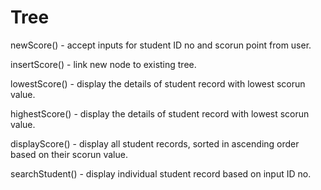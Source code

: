 # Tree

newScore() - accept inputs for student ID no and scorun point from user.

insertScore() - link new node to existing tree.

lowestScore() - display the details of student record with lowest scorun value.

highestScore() - display the details of student record with lowest scorun value.

displayScore() - display all student records, sorted in ascending order based on their scorun value.

searchStudent() - display individual student record based on input ID no.
